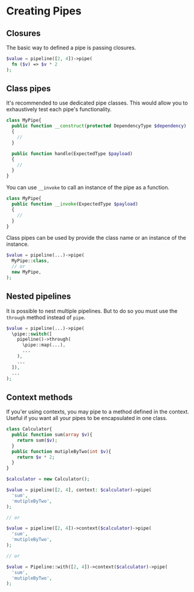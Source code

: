 # Creating Pipes

## Closures

The basic way to defined a pipe is passing closures.

```php
$value = pipeline([2, 4])->pipe(
  fn ($v) => $v * 2
);
```

## Class pipes

It's recommended to use dedicated pipe classes. This would allow you to exhaustively test each pipe's functionality.

```php
class MyPipe{
  public function __construct(protected DependencyType $dependency)
  {
    //
  }

  public function handle(ExpectedType $payload)
  {
    //
  }
}
```

You can use `__invoke` to call an instance of the pipe as a function.

```php
class MyPipe{
  public function __invoke(ExpectedType $payload)
  {
    //
  }
}
```

Class pipes can be used by provide the class name or an instance of the instance.

```php
$value = pipeline(...)->pipe(
  MyPipe::class,
  // or
  new MyPipe,
);
```

## Nested pipelines

It is possible to nest multiple pipelines. But to do so you must use the `through` method instead of `pipe`.

```php
$value = pipeline(...)->pipe(
  \pipe::switch([
    pipeline()->through(
      \pipe::map(...),
      ...
    ),
    ...
  ]),
  ...
);
```

## Context methods

If you'er using contexts, you may pipe to a method defined in the context.
Useful if you want all your pipes to be encapsulated in one class.

```php
class Calculator{
  public function sum(array $v){
    return sum($v);
  }
  public function mutipleByTwo(int $v){
    return $v * 2;
  }
}

$calculator = new Calculator();

$value = pipeline([2, 4], context: $calculator)->pipe(
  'sum',
  'mutipleByTwo',
);

// or

$value = pipeline([2, 4])->context($calculator)->pipe(
  'sum',
  'mutipleByTwo',
);

// or

$value = Pipeline::with([2, 4])->context($calculator)->pipe(
  'sum',
  'mutipleByTwo',
);
```
